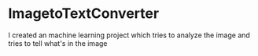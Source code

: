 # ImagetoTextConverter

I created an machine learning project which tries to analyze the image and tries to tell what's in the image
